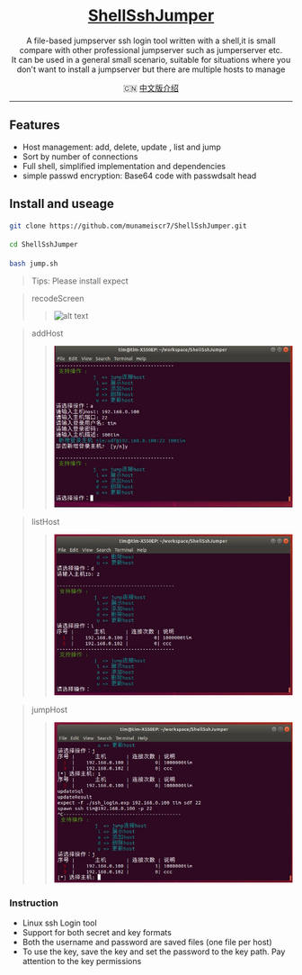 <h1 align="center"><a href='https://github.com/munameiscr7/ShellSshJumper.git' target="_blank" >ShellSshJumper</a></h1>

<p align="center">
A file-based jumpserver ssh login tool written with a shell,it is small compare with other professional jumpserver such as jumperserver etc.
  </br>
It can be used in a general small scenario, suitable for situations where you don't want to install a jumpserver but there are multiple hosts to manage
</p>

<p align="center">
  🇨🇳 <a href="./README.zh-CN.md">中文版介绍</a>
</p>

---

## Features

- Host management: add, delete, update , list and jump
- Sort by number of connections
- Full shell, simplified implementation and dependencies
- simple passwd encryption: Base64 code with passwdsalt head

## Install and useage

```bash
git clone https://github.com/munameiscr7/ShellSshJumper.git

cd ShellSshJumper

bash jump.sh
```

> Tips: Please install expect


>recodeScreen
>>![alt text](img/recodeScreen.gif)

>addHost
>>![addHost](img/addHost.png)

>listHost
>>![listHost](img/listHost.png)

>jumpHost
>>![jumpHost](img/jumpHost.png)



### Instruction
- Linux ssh Login tool
- Support for both secret and key formats
- Both the username and password are saved files (one file per host)
- To use the key, save the key and set the password to the key path. Pay attention to the key permissions


